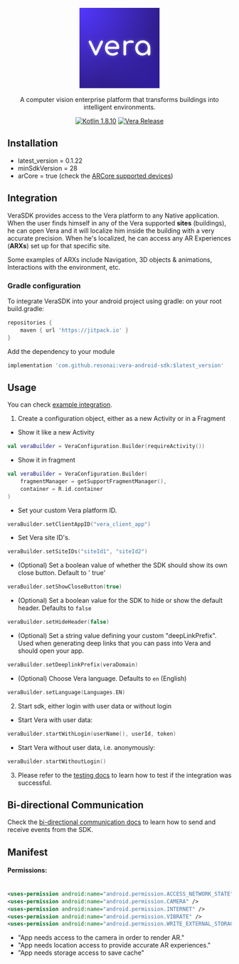 <p align="center">
    <img alt="Vera: A computer vision enterprise platform that transforms buildings into intelligent environments" src="./Vera.png">
</p>
<p align="center">
A computer vision enterprise platform that transforms buildings into intelligent environments.
</p>

<p align="center">
    <a href="https://kotlinlang.org/"><img alt="Kotlin 1.8.10" src="https://img.shields.io/badge/kotlin-1.8.10-8A2BE2.svg?style=flat"></a>
    <a href="https://github.com/resonai/vera-android-sdk/releases"><img alt="Vera Release" src="https://img.shields.io/github/v/release/resonai/vera-android-sdk"></a>
</p>

## Installation

- latest_version = 0.1.22
- minSdkVersion = 28
- arCore = true (check the [ARCore supported devices](https://developers.google.com/ar/devices))

## Integration
VeraSDK provides access to the Vera platform to any Native application. When the user finds himself in any of the Vera supported **sites** (buildings), he can open Vera and it will localize him inside the building with a very accurate precision. When he's localized, he can access any AR Experiences (**ARXs**) set up for that specific site.

Some examples of ARXs include Navigation, 3D objects & animations, Interactions with the environment, etc.

### Gradle configuration

To integrate VeraSDK into your android project using gradle:
on your root build.gradle:

```groovy
repositories {
    maven { url 'https://jitpack.io' }
}
```

Add the dependency to your module

```groovy
implementation 'com.github.resonai:vera-android-sdk:$latest_version'
```

## Usage
You can check [example integration](https://github.com/resonai/vera-android-sdk/blob/97a715517ca69fb06adc7cfd90c90169d7bcaeca/app/src/main/java/com/app/vera/demo/LoginActivity.kt#L65).

1. Create a configuration object, either as a new Activity or in a Fragment

- Show it like a new Activity

```kotlin
val veraBuilder = VeraConfiguration.Builder(requireActivity())
```

- Show it in fragment

```kotlin
val veraBuilder = VeraConfiguration.Builder(
    fragmentManager = getSupportFragmentManager(),
    container = R.id.container
)
```

- Set your custom Vera platform ID.

```kotlin
veraBuilder.setClientAppID("vera_client_app")
```

- Set Vera site ID's.

```kotlin
veraBuilder.setSiteIDs("siteId1", "siteId2")
```

- (Optional) Set a boolean value of whether the SDK should show its own close button. Default to '
  true'

```kotlin
veraBuilder.setShowCloseButton(true)
```

- (Optional) Set a boolean value for the SDK to hide or show the default header. Defaults
  to `false`

```kotlin
veraBuilder.setHideHeader(false)
```

- (Optional) Set a string value defining your custom "deepLinkPrefix". Used when generating deep
  links that you can pass into Vera and should open your app.

```kotlin
veraBuilder.setDeeplinkPrefix(veraDomain)
```

- (Optional) Choose Vera language. Defaults to `en` (English)

```kotlin
veraBuilder.setLanguage(Languages.EN)
```

2. Start sdk, either login with user data or without login

- Start Vera with user data:

```kotlin
veraBuilder.startWithLogin(userName(), userId, token)
```

- Start Vera without user data, i.e. anonymously:

```kotlin
veraBuilder.startWithoutLogin()
```

3. Please refer to the [testing docs](./docs/testing.md) to learn how to test if the integration was successful.

## Bi-directional Communication

Check the [bi-directional communication docs](./docs/bidirectional-communication.md) to learn how to
send and receive events from the SDK.

## Manifest

#### Permissions:

```xml

<uses-permission android:name="android.permission.ACCESS_NETWORK_STATE" />
<uses-permission android:name="android.permission.CAMERA" />
<uses-permission android:name="android.permission.INTERNET" />
<uses-permission android:name="android.permission.VIBRATE" />
<uses-permission android:name="android.permission.WRITE_EXTERNAL_STORAGE" tools:ignore="ScopedStorage" />
```

* "App needs access to the camera in order to render AR."
* "App needs location access to provide accurate AR experiences."
* "App needs storage access to save cache"
